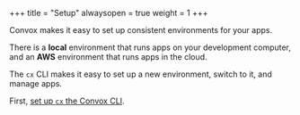 +++
title = "Setup"
alwaysopen = true
weight = 1
+++

Convox makes it easy to set up consistent environments for your apps.

There is a **local** environment that runs apps on your development computer, and an **AWS** environment that runs apps in the cloud.

The `cx` CLI makes it easy to set up a new environment, switch to it, and manage apps.

First, [set up `cx` the Convox CLI](/guides/setup/cli).
